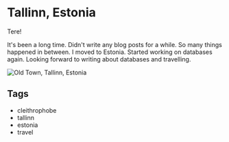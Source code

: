 # Tallinn, Estonia

Tere!

It's been a long time. Didn't write any blog posts for a while. So many things happened in between. I moved to Estonia. Started working on databases again. Looking forward to writing about databases and travelling.

![Old Town, Tallinn, Estonia](https://2.bp.blogspot.com/-YwT_rm3IL-Q/XBAvtZn4qTI/AAAAAAAAGGs/tN4E49M3B_I3USUkvnYRtcWKPS-q4R8hACLcBGAs/s320/IMG_1356.jpg)

## Tags

- cleithrophobe
- tallinn
- estonia
- travel
